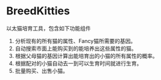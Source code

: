 # BreedKitties
以太猫培育工具，包含如下功能组件
1. 分析现有的所有猫的属性、Fancy猫所需要的基因。
2. 自动搜索市面上能购买到的能培养出这些属性的猫。
3. 根据父母猫的基因计算出能培育出的小猫的所有属性的概率。
4. 根据配对的小猫自动去一到可以生育时间就进行生育。
5. 批量购买、出售小猫。
